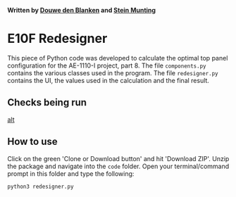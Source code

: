**Written by [Douwe den Blanken](https://www.linkedin.com/in/douwedenblanken/) and [Stein Munting](https://www.linkedin.com/in/stein-munting-009301185/)**

# E10F Redesigner

This piece of Python code was developed to calculate the optimal top panel configuration for the AE-1110-I project, part 8. The file `components.py` contains the various classes used in the program. The file `redesigner.py` contains the UI, the values used in the calculation and the final result.

## Checks being run

[alt](https://latex.codecogs.com/gif.latex?%5Csigma_%7Bcr%7D%20%3D%20K_c*E*%5Cbigg%28%5Cfrac%7Bt%7D%7Bs%7D%5Cbigg%29%5E2)

## How to use

Click on the green 'Clone or Download button' and hit 'Download ZIP'. Unzip the package and navigate into the `code` folder. Open your terminal/command prompt in this folder and type the following:

```bash
python3 redesigner.py
```